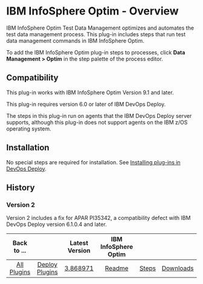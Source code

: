 
# IBM InfoSphere Optim - Overview

IBM InfoSphere Optim Test Data Management optimizes and automates the test data management process. This plug-in includes steps that run test data management commands in IBM InfoSphere Optim.

To add the IBM InfoSphere Optim plug-in steps to processes, click **Data Management > Optim** in the step palette of the process editor.

## Compatibility

This plug-in works with IBM InfoSphere Optim Version 9.1 and later.

This plug-in requires version 6.0 or later of IBM DevOps Deploy.

The steps in this plug-in run on agents that the IBM DevOps Deploy server supports, although this plug-in does not support agents on the IBM z/OS operating system.

## Installation

No special steps are required for installation. See [Installing plug-ins in DevOps Deploy](https://community.ibm.com/community/user/wasdevops/blogs/laurel-dickson-bull1/2022/06/13/install-plugins "Installing plug-ins in DevOps Deploy").

## History

### Version 2

Version 2 includes a fix for APAR PI35342, a compatibility defect with IBM DevOps Deploy version 6.1.0.4 and later.


|Back to ...||Latest Version|IBM InfoSphere Optim |||
| :---: | :---: | :---: | :---: | :---: | :---: |
|[All Plugins](../../index.md)|[Deploy Plugins](../README.md)|[3.868971](https://raw.githubusercontent.com/UrbanCode/IBM-UCD-PLUGINS/main/files/optim/optim-3.868971.zip)|[Readme](README.md)|[Steps](steps.md)|[Downloads](downloads.md)|
